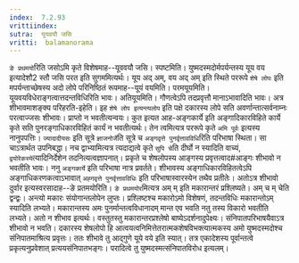 ```yaml
---
index:  7.2.93
vrittiindex: 
sutra:  यूयवयौ जसि
vritti:  balamanorama 
---
```


`ङे प्रथमयो`रिति जसोऽमि कृते विशेषमाह--यूववयौ जसि। स्पष्टमिति। युष्मदस्मदोर्मपर्यन्तस्य यूय वय इत्यादेशौ2 स्तौ जसि परत इति सुगममित्यर्थः। यूय अद् अम्, वय अद् अम् इति स्थिते पररूपे `शेषे लोपः` इति मपर्यन्ताच्छेषस्य अदो लोपे परिनिष्ठितं रूपमाह--यूयं वयमिति। परमयूयमिति।यूयवयविधेराङ्गत्वात्तदन्तविधिरिति भावः। अतियूयमिति। गौणत्वेऽपि तदप्रवृत्तौ मानाऽभावादिति भावः। अत्र शीभावमाशङ्क्य परिहरति-इहेति। इह `शेषे लोप इत्यन्त्यलोप` इति पक्षे दकारस्य लोपे सति अवर्णान्तात्सर्वनाम्नः परत्वाज्जसः शीभावः। प्राप्तो न भवतीत्यन्वयः। कुत इत्यत आह-अङ्गकार्ये इति अङ्गादिकारविहिते कार्ये कृते सति पुनरङ्गाधिकारविहितं कार्यं न भवतीत्यर्थः। तेन त्वमित्यत्र पररूपे कृते `अमि पूर्वः` इत्यस्य नानुपपत्तिः। `ज्यादादीयसः` इति सूत्रे `ज्ञाजनोर्जे`ति सूत्रे च `अङ्गवृत्ते पुनर्वृत्तावविधि`रिति परिभाषा स्थिता। सा चाऽत्रार्थत उपनिबद्धा। नच द्वाभ्यामित्यत्र त्यदाद्यत्वे कृते `सुपि चे`ति दीर्घो न स्यादिति वाच्यं, `द्वयोरेकस्ये`त्यादिनिर्देशेन तदनित्यत्वज्ञापनात्। प्रकृते च शेषलोपस्य आङ्गस्य प्रवृत्तत्वाद#आङ्गः शीभावो न भवतीति भावः। ननु `अङ्गकार्ये` इति परिभाषा नात्र प्रवर्तते। शीभावस्य अङ्गाधिकारविहितत्वेऽपि अङ्गाधिकरणकत्वाऽभावात् `अह्गवृत्ते पुनर्वृत्तावविधिः` इति परिभाषास्वारस्येन तथैव प्रतीतेः। अतोऽत्र शीभावो दुर्वार इत्यस्वरसादाह--ङे प्रतमयोरिति। `ङे प्रथमयोर`मित्यत्र अम् म् इति मकारान्तरं प्रश्लिष्यते। अम् च म् चेति द्वन्द्वः। अन्त्यो मकारः संयोगान्तलोपेन लुप्तः। प्रश्लिष्टश्च मकारोऽमो विशेषणं, तदन्तविधिः मकारान्तोऽम् स्यादिति लभ्यते। मकारान्तस्य अमः पुनर्मान्तत्वविधानादम् मान्त एव भवति नतु तस्य विकारो भवतीति लभ्यते। अतो न शीभाव इत्यर्थः। वस्तुतस्तु मकारान्तरप्रश्लेषो बाष्येऽदर्शनादुपेक्ष्यः। संनिपातपरिभाषयैवाऽत्र शीभावो न भवति। दकारस्य शेषलोपो हि आत्वयत्वनिमित्तेतरात्मकशेषविभक्त्यात्मकस्य अमो युष्मदस्मदोश्च संनिपातमाश्रित्य प्रवृत्तः। ततः शीभावे तु आद्गुणे यूये वये इति स्यात्। तत्र एकादेशस्य पूर्वान्तत्वे प्रकृत्यनुप्रवेशात् प्रत्ययसंनिपातभङ्गः। परादित्वे तु युष्मदस्मत्संनिपातविरोध इत्यलम्।

